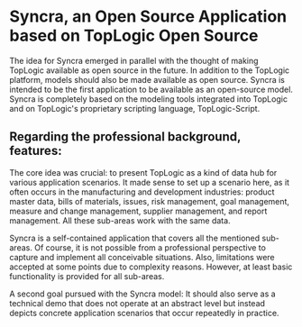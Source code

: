 # Syncra, an Open Source Application based on TopLogic Open Source

The idea for Syncra emerged in parallel with the thought of making TopLogic available as open source in the future. 
In addition to the TopLogic platform, models should also be made available as open source. 
Syncra is intended to be the first application to be available as an open-source model. 
Syncra is completely based on the modeling tools integrated into TopLogic and on TopLogic's proprietary scripting language, 
TopLogic-Script.


## Regarding the professional background, features:

The core idea was crucial: to present TopLogic as a kind of data hub for various application scenarios.
It made sense to set up a scenario here, as it often occurs in the manufacturing and development industries:
 product master data, bills of materials, issues, risk management, goal management, measure and change management, 
 supplier management, and report management. All these sub-areas work with the same data.

Syncra is a self-contained application that covers all the mentioned sub-areas. Of course, 
it is not possible from a professional perspective to capture and implement all conceivable situations. 
Also, limitations were accepted at some points due to complexity reasons. However, at least basic functionality 
is provided for all sub-areas.

A second goal pursued with the Syncra model: It should also serve as a technical demo that does not operate at an 
abstract level but instead depicts concrete application scenarios that occur repeatedly in practice.
